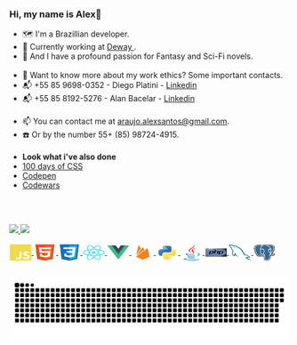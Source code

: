 ### Hi, my name is Alex👋

- 🗺️ I'm a Brazillian developer.   
- 🌱 Currently working at <a href='https://www.deway.com.br/'> Deway </a>.
- 📖 And I have a profound passion for Fantasy and Sci-Fi novels.
\
&nbsp;
- 🔨 Want to know more about my work ethics? Some important contacts.
- 📬 +55 85 9698-0352 - Diego Platini - <a href ='https://www.linkedin.com/in/diegoplatini/?locale=en_US'> Linkedin </a>
- 📬 +55 85 8192-5276 - Alan Bacelar - <a href ='https://www.linkedin.com/in/alanbacelar/'> Linkedin </a>
\
&nbsp;
- 📫 You can contact me at araujo.alexsantos@gmail.com.
- ☎️ Or by the number 55+ (85) 98724-4915.
\
&nbsp;
- <b>Look what i've also done</b>
- <a href='https://100dayscss.com/progress/Alex_Araujo/'> 100 days of CSS </a>
- <a href='https://codepen.io/Alex_Araujo'> Codepen </a>
- <a href='https://www.codewars.com/users/AraujoAlexS'> Codewars </a>

\
&nbsp;
 <div>
  <a href="https://github.com/AraujoAlexS">
  <img height="180em" src="https://github-readme-stats.vercel.app/api?username=AraujoAlexS&show_icons=true&theme=merko&include_all_commits=true&count_private=true"/>
  <img height="180em" src="https://github-readme-stats.vercel.app/api/top-langs/?username=AraujoAlexS&layout=compact&langs_count=7&theme=merko"/>
</div>
  
<div style="display: inline_block"><br>
  <img align="center" alt="JavaScript" height="30" width="40" src="https://raw.githubusercontent.com/devicons/devicon/master/icons/javascript/javascript-plain.svg">
  <img align="center" alt="HTML" height="30" width="40" src="https://raw.githubusercontent.com/devicons/devicon/master/icons/html5/html5-original.svg">
  <img align="center" alt="CSS" height="30" width="40" src="https://raw.githubusercontent.com/devicons/devicon/master/icons/css3/css3-original.svg">
  <img align="center" alt="React" height="30" width="40" src="https://raw.githubusercontent.com/devicons/devicon/master/icons/react/react-original.svg">
  <img align="center" alt="Vue" height="30" width="40" src="https://raw.githubusercontent.com/devicons/devicon/master/icons/vuejs/vuejs-original.svg"> 
 <img align="center" alt="Firebase" height="30" width="40" src="https://raw.githubusercontent.com/devicons/devicon/master/icons/firebase/firebase-plain.svg"> 
 <img align="center" alt="Python" height="30" width="40" src="https://raw.githubusercontent.com/devicons/devicon/master/icons/python/python-original.svg">
  <img align="center" alt="Java" height="30" width="40" src="https://raw.githubusercontent.com/devicons/devicon/master/icons/java/java-original.svg">
  <img align="center" alt="PHP" height="30" width="40" src="https://raw.githubusercontent.com/devicons/devicon/master/icons/php/php-original.svg">
  <img align="center" alt="MySQL" height="30" width="40" src="https://raw.githubusercontent.com/devicons/devicon/master/icons/mysql/mysql-original.svg">
  <img align="center" alt="PostgreSQL" height="30" width="40" src="https://raw.githubusercontent.com/devicons/devicon/master/icons/postgresql/postgresql-original.svg">
 </div>
 
 ##

 ![Snake animation](https://github.com/AraujoAlexS/AraujoAlexS/blob/output/github-contribution-grid-snake.svg)
